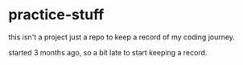 # practice-stuff

this isn't a project just a repo to keep a record of my coding journey. 

started 3 months ago, so a bit late to start keeping a record. 
